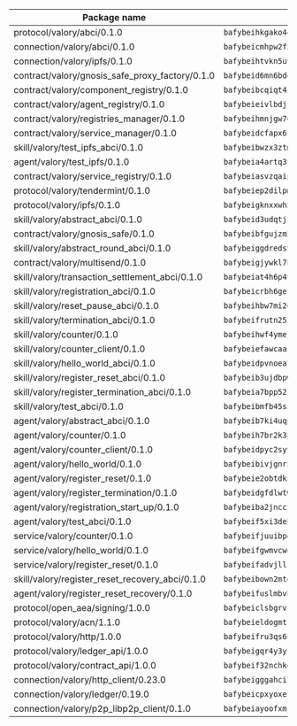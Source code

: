 | Package name                                                  | Package hash                                                  |
| ------------------------------------------------------------- | ------------------------------------------------------------- |
| protocol/valory/abci/0.1.0                                    | `bafybeihkgako44fzgurcv4hgbems4ptdtosae4lopnnr75eczb6kx3x2lm` |
| connection/valory/abci/0.1.0                                  | `bafybeicmhpw2f5c3vds6lwlv2q4fa5nd6zonnvgdretrwfly7ylpiofdqq` |
| connection/valory/ipfs/0.1.0                                  | `bafybeihtvkn5uv3ibumme7zzmrxx7iehc6lnjhil726h2jidpdzzjnd5ay` |
| contract/valory/gnosis_safe_proxy_factory/0.1.0               | `bafybeid6mn6bdqory2v5ch4oqeqbp22njlrx77hq3u4k6xjrdtebgc472e` |
| contract/valory/component_registry/0.1.0                      | `bafybeibcqiqt4zvpoqgcx5w55ozvu75uhrmqlk6l4pgmft3h5e53yein3i` |
| contract/valory/agent_registry/0.1.0                          | `bafybeieivlbdjsvg4guh5ntxwn3afkfgwpd6vb5gpr3e2qizbko37stsvq` |
| contract/valory/registries_manager/0.1.0                      | `bafybeihmnjgw764eftqk7dk65ba2un6qifmi2mfcmxjziaecusznegze3i` |
| contract/valory/service_manager/0.1.0                         | `bafybeidcfapx6fneknzg66snljmkdzptr4vjacoa3zsjjg36gpabuzbjka` |
| skill/valory/test_ipfs_abci/0.1.0                             | `bafybeibwzx3ztmnppbiukjm4u5tlwbxdkksgwc65h5thwm6gqi4kovchwe` |
| agent/valory/test_ipfs/0.1.0                                  | `bafybeia4artq3t3xfbhemma4rukbia52akm5sby7a2xgbzmbsetxskoh2i` |
| contract/valory/service_registry/0.1.0                        | `bafybeiasvzqaipsfkgtaxtcxejen7c2unpt5jlkc47ydehqbelqsgoanea` |
| protocol/valory/tendermint/0.1.0                              | `bafybeiep2dilpmu3je4z2kq7yc7l6n7ax5knwfax2ufvmnflt3uj2wrbju` |
| protocol/valory/ipfs/0.1.0                                    | `bafybeigknxxwh2xts7ijbacils4a4cgq7jhcdvwahshbw22zw5hnncsfla` |
| skill/valory/abstract_abci/0.1.0                              | `bafybeid3udqtjtl4txht2z3tm3z3mr2nqtoddtno3u3urxjqjbbpqeelli` |
| contract/valory/gnosis_safe/0.1.0                             | `bafybeibfgujzm23e2owls6pqyro5jvzpketidqwqpabf47xvlbpglhcmpe` |
| skill/valory/abstract_round_abci/0.1.0                        | `bafybeiggdredsvma62iumidbknzm5xfqipdwwri2zc2th5doq3uqodemdy` |
| contract/valory/multisend/0.1.0                               | `bafybeigjywkl7hydjsrkogob3xebj2ifhqwmfhhxoeyrndzhhxi5u6amey` |
| skill/valory/transaction_settlement_abci/0.1.0                | `bafybeiat4h6p4vfrxgyau7paws2zym2zjp7ct5rkbq45luwrentl74aj34` |
| skill/valory/registration_abci/0.1.0                          | `bafybeicrbh6gezhhhh76vfodqyiuc6mgzh54uiruejakv6ggv2tdal665u` |
| skill/valory/reset_pause_abci/0.1.0                           | `bafybeihbw7mi2dzpwncbywyapco7wn2dvdbcl5olec3icjf4jw3uxcprue` |
| skill/valory/termination_abci/0.1.0                           | `bafybeifrutn252yrh2sxurnb7isqjh4tnirtanj7457wrnzwvrudcdlawm` |
| skill/valory/counter/0.1.0                                    | `bafybeihwf4ymejsriovlv3qqwyf3bkjifsb4ssaogwdgvs37dbwltoj27u` |
| skill/valory/counter_client/0.1.0                             | `bafybeiefawcaaiy4matry7m53k36kqy4uadtmtpuulatnt5afkezx6napa` |
| skill/valory/hello_world_abci/0.1.0                           | `bafybeidpvnoea74rop36m7foxlaemxncs6pl2mbkg3yum4c6p7aphjkkau` |
| skill/valory/register_reset_abci/0.1.0                        | `bafybeib3ujdbpwkwozg6owrnoscrkizigk5n76goikvesb2dcoj53sch7q` |
| skill/valory/register_termination_abci/0.1.0                  | `bafybeia7bpp52k6mrvkb7pq6qqglj72divgdxhbm63premokmmc3gvaqbe` |
| skill/valory/test_abci/0.1.0                                  | `bafybeibmfb45s5kdwx5mfi7euo74n7fnh5m5swgvaixqwscm7rlwchd4em` |
| agent/valory/abstract_abci/0.1.0                              | `bafybeib7ki4uqp6b6sqmi3w5mba5r6hxl4mayrfnj2fxywqzq56rr4dgwu` |
| agent/valory/counter/0.1.0                                    | `bafybeih7br2k3pgbxto7nzctncmkidwuavmnz2jzp4qpuasxbvioi5noxu` |
| agent/valory/counter_client/0.1.0                             | `bafybeidpyc2syvuv3px52gmeaismyhcn4xskbzts22frwlxrwioj53vh6i` |
| agent/valory/hello_world/0.1.0                                | `bafybeibivjgnr52i7l2ulplceol2m2etqfcxh6fmvil3w4uo4rawknppxa` |
| agent/valory/register_reset/0.1.0                             | `bafybeie2obtdkniouuv5gdhj6jegf7fam2e4suminp2wgi7dkhuvpayja4` |
| agent/valory/register_termination/0.1.0                       | `bafybeidgfdlwtweox63fuezl354wyeovd3hxkmkjujvpamzukvaxia4a2i` |
| agent/valory/registration_start_up/0.1.0                      | `bafybeiba2jncctyh3hkjobqardbmahnx6whxhxoat234ughwhrkwtq5kwm` |
| agent/valory/test_abci/0.1.0                                  | `bafybeif5xi3debddn27ljzchiquytghbq5ds75yd65xlsz5wcljawafh6m` |
| service/valory/counter/0.1.0                                  | `bafybeifjuuibpe642lqmwpzsvs6x56cqqlfn7m5jpy6xngf5nr5immbvxq` |
| service/valory/hello_world/0.1.0                              | `bafybeifgwmvcw42vlm3o7uf22qq6sidt3lfqlxx6pwr5p2lob6fu44bolq` |
| service/valory/register_reset/0.1.0                           | `bafybeifadvjllrtqrgvkcx4agb6vprnq4v7stz46jf6juxeprttvoe2pyu` |
| skill/valory/register_reset_recovery_abci/0.1.0               | `bafybeibown2mtd7mohrvr24i5ugg7cep6yrgkqg6d6vq5h5an65xedzolu` |
| agent/valory/register_reset_recovery/0.1.0                    | `bafybeifuslmbvhcgijzwlgzpy4l4sayxdcumunmpmeawx4zpvbk273pfiy` |
| protocol/open_aea/signing/1.0.0                               | `bafybeiclsbgrviyxbmi2vex5ze3dhr7ywohrqedebx26jozayxvroqtegq` |
| protocol/valory/acn/1.1.0                                     | `bafybeieldogmtf3m4jdsvt4vvyay3jh54rjn3deasymfw43vz3o42vigmq` |
| protocol/valory/http/1.0.0                                    | `bafybeifru3qs6udfzprax7jxktbsuzn7immfvi3scgfspifq3zdxwkgvnm` |
| protocol/valory/ledger_api/1.0.0                              | `bafybeigqr4y3ykz3iulrcoqmji7hy3dxaoy7zmyyzff4ivpbubcpwdknai` |
| protocol/valory/contract_api/1.0.0                            | `bafybeif32nchkgn6yet7e5gt4auhf7lsahxnj4t36kxbw55p3gi7qpeuxq` |
| connection/valory/http_client/0.23.0                          | `bafybeigggahci7hq6tr3tyueatgkvgn73y4b3av2vk7vtr7jkeuwsqcteq` |
| connection/valory/ledger/0.19.0                               | `bafybeicpxyoxez7lperltamvikxu6vzk2lhqakbivce4nzywyzoqbxoogm` |
| connection/valory/p2p_libp2p_client/0.1.0                     | `bafybeiayoofxmj6z3pasn2akqj3udgq2ta2ar6mv6zoehstul2btvv3gqa` |
